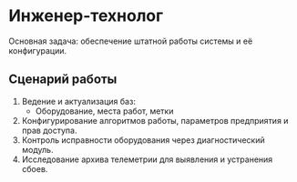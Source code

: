 # Инженер-технолог

Основная задача: обеспечение штатной работы системы и её конфигурации.

## Сценарий работы
1. Ведение и актуализация баз:
   - Оборудование, места работ, метки
2. Конфигурирование алгоритмов работы, параметров предприятия и прав доступа.
3. Контроль исправности оборудования через диагностический модуль.
4. Исследование архива телеметрии для выявления и устранения сбоев.
